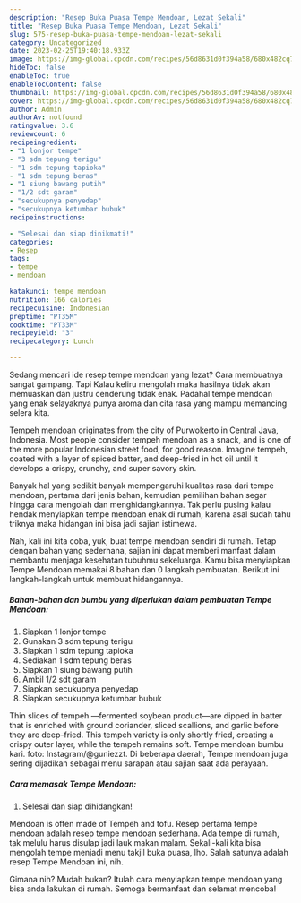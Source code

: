 ```yaml
---
description: "Resep Buka Puasa Tempe Mendoan, Lezat Sekali"
title: "Resep Buka Puasa Tempe Mendoan, Lezat Sekali"
slug: 575-resep-buka-puasa-tempe-mendoan-lezat-sekali
category: Uncategorized
date: 2023-02-25T19:40:18.933Z
image: https://img-global.cpcdn.com/recipes/56d8631d0f394a58/680x482cq70/tempe-mendoan-foto-resep-utama.jpg
hideToc: false
enableToc: true
enableTocContent: false
thumbnail: https://img-global.cpcdn.com/recipes/56d8631d0f394a58/680x482cq70/tempe-mendoan-foto-resep-utama.jpg
cover: https://img-global.cpcdn.com/recipes/56d8631d0f394a58/680x482cq70/tempe-mendoan-foto-resep-utama.jpg
author: Admin
authorAv: notfound
ratingvalue: 3.6
reviewcount: 6
recipeingredient:
- "1 lonjor tempe"
- "3 sdm tepung terigu"
- "1 sdm tepung tapioka"
- "1 sdm tepung beras"
- "1 siung bawang putih"
- "1/2 sdt garam"
- "secukupnya penyedap"
- "secukupnya ketumbar bubuk"
recipeinstructions:

- "Selesai dan siap dinikmati!"
categories:
- Resep
tags:
- tempe
- mendoan

katakunci: tempe mendoan 
nutrition: 166 calories
recipecuisine: Indonesian
preptime: "PT35M"
cooktime: "PT33M"
recipeyield: "3"
recipecategory: Lunch

---
```



Sedang mencari ide resep tempe mendoan yang lezat? Cara membuatnya sangat gampang. Tapi Kalau keliru mengolah maka hasilnya tidak akan memuaskan dan justru cenderung tidak enak. Padahal tempe mendoan yang enak selayaknya punya aroma dan cita rasa yang mampu memancing selera kita.


Tempeh mendoan originates from the city of Purwokerto in Central Java, Indonesia. Most people consider tempeh mendoan as a snack, and is one of the more popular Indonesian street food, for good reason. Imagine tempeh, coated with a layer of spiced batter, and deep-fried in hot oil until it develops a crispy, crunchy, and super savory skin.

Banyak hal yang sedikit banyak mempengaruhi kualitas rasa dari tempe mendoan, pertama dari jenis bahan, kemudian pemilihan bahan segar hingga cara mengolah dan menghidangkannya. Tak perlu pusing kalau hendak menyiapkan tempe mendoan enak di rumah, karena asal sudah tahu triknya maka hidangan ini bisa jadi sajian istimewa.


Nah, kali ini kita coba, yuk, buat tempe mendoan sendiri di rumah. Tetap dengan bahan yang sederhana, sajian ini dapat memberi manfaat dalam membantu menjaga kesehatan tubuhmu sekeluarga. Kamu bisa menyiapkan Tempe Mendoan memakai 8 bahan dan 0 langkah pembuatan. Berikut ini langkah-langkah untuk membuat hidangannya.

<!--inarticleads1-->

##### Bahan-bahan dan bumbu yang diperlukan dalam pembuatan Tempe Mendoan:

1. Siapkan 1 lonjor tempe
1. Gunakan 3 sdm tepung terigu
1. Siapkan 1 sdm tepung tapioka
1. Sediakan 1 sdm tepung beras
1. Siapkan 1 siung bawang putih
1. Ambil 1/2 sdt garam
1. Siapkan secukupnya penyedap
1. Siapkan secukupnya ketumbar bubuk


Thin slices of tempeh —fermented soybean product—are dipped in batter that is enriched with ground coriander, sliced scallions, and garlic before they are deep-fried. This tempeh variety is only shortly fried, creating a crispy outer layer, while the tempeh remains soft. Tempe mendoan bumbu kari. foto: Instagram/@guniezzt. Di beberapa daerah, Tempe mendoan juga sering dijadikan sebagai menu sarapan atau sajian saat ada perayaan. 

<!--inarticleads2-->

##### Cara memasak Tempe Mendoan:


1. Selesai dan siap dihidangkan!

Mendoan is often made of Tempeh and tofu. Resep pertama tempe mendoan adalah resep tempe mendoan sederhana. Ada tempe di rumah, tak melulu harus disulap jadi lauk makan malam. Sekali-kali kita bisa mengolah tempe menjadi menu takjil buka puasa, lho. Salah satunya adalah resep Tempe Mendoan ini, nih. 

Gimana nih? Mudah bukan? Itulah cara menyiapkan tempe mendoan yang bisa anda lakukan di rumah. Semoga bermanfaat dan selamat mencoba!
